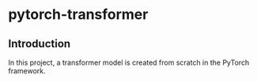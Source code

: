 # pytorch-transformer

## Introduction
In this project, a transformer model is created from scratch in the PyTorch framework.